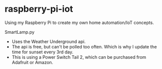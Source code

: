 # raspberry-pi-iot
Using my Raspberry Pi to create my own home automation/IoT concepts.

SmartLamp.py
- Uses the Weather Underground api.
- The api is free, but can't be polled too often. Which is why I update the time for sunset every 3rd day.
- This is using a Power Switch Tail 2, which can be purchased from Adafruit or Amazon.
